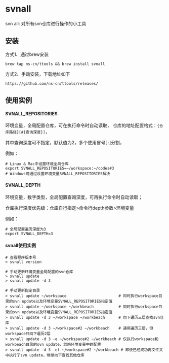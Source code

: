 # svnall
svn all: 对所有svn仓库进行操作的小工具

## 安装
方式1、通过brew安装
```shell
brew tap ns-cn/ttools && brew install svnall
```
方式2、手动安装，下载地址如下
```
https://github.com/ns-cn/ttools/releases/
```

## 使用实例
#### SVNALL_REPOSITORIES
环境变量，全局配置仓库，可在执行命令时自动读取， 仓库的地址配置格式：```{仓库路径}[#{查询深度}]```，

其中查询深度可不指定，默认值为2，多个使用冒号[```:```]分割，

例如：
```
# Linux & Mac中设置环境全局仓库
export SVNALL_REPOSITORIES=~/workspace:~/codes#3
# Windows可通过设置环境变量SVNALL_REPOSITORIES解决
```

#### SVNALL_DEPTH
环境变量，数字类型，全局配置查询深度，可再执行命令时自动读取；

仓库执行深度优先级：仓库自行指定>命令行depth参数>环境变量

例如：
```
# 全局配置遍历深度为3
export SVNALL_DEPTH=3
```
#### svnall使用实例

```shell
# 查看程序版本号
> svnall version

# 手动更新环境变量全局配置的svn仓库
> svnall update 
> svnall update -d 3

# 手动更新指定目录
> svnall update ~/workspace                       # 同时执行workspace目录的svn update以及环境变量SVNALL_REPOSITORIES指定值
> svnall update ~/workspace ~/workbeach           # 同时执行workspace目录的svn update以及环境变量SVNALL_REPOSITORIES指定值
> svnall update -d 3 ~/workspace ~/workbeach      # 向下遍历三层查找svn仓库
> svnall update -d 3 ~/workspace#2 ~/workbeach    # 通用遍历三层，但workspace只向下遍历2层
> svnall update -d 3 -e ~/workspace#2 ~/workbeach # 仅执行workspace和workbeach目录的svn update，忽略环境变量中的配置
> svnall update -d 3 -et ~/workspace#2 ~/workbeach # 即便已经成功再文件夹中执行了svn update，继续向下查找其他仓库
```